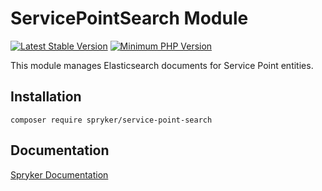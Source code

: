# ServicePointSearch Module
[![Latest Stable Version](https://poser.pugx.org/spryker/service-point-search/v/stable.svg)](https://packagist.org/packages/spryker/service-point-search)
[![Minimum PHP Version](https://img.shields.io/badge/php-%3E%3D%208.0-8892BF.svg)](https://php.net/)

This module manages Elasticsearch documents for Service Point entities.

## Installation

```
composer require spryker/service-point-search
```

## Documentation

[Spryker Documentation](https://docs.spryker.com)
